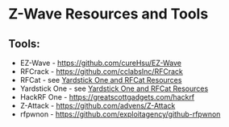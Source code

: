 # Z-Wave Resources and Tools

## Tools:
* EZ-Wave - https://github.com/cureHsu/EZ-Wave
* RFCrack - https://github.com/cclabsInc/RFCrack
* RFCat - see [Yardstick One and RFCat Resources](https://github.com/The-Art-of-Hacking/art-of-hacking/blob/master/wireless_resources/yardstick_one_rfcat.md)
* Yardstick One - see [Yardstick One and RFCat Resources](https://github.com/The-Art-of-Hacking/art-of-hacking/blob/master/wireless_resources/yardstick_one_rfcat.md)
* HackRF One - https://greatscottgadgets.com/hackrf
* Z-Attack - https://github.com/advens/Z-Attack
* rfpwnon - https://github.com/exploitagency/github-rfpwnon
